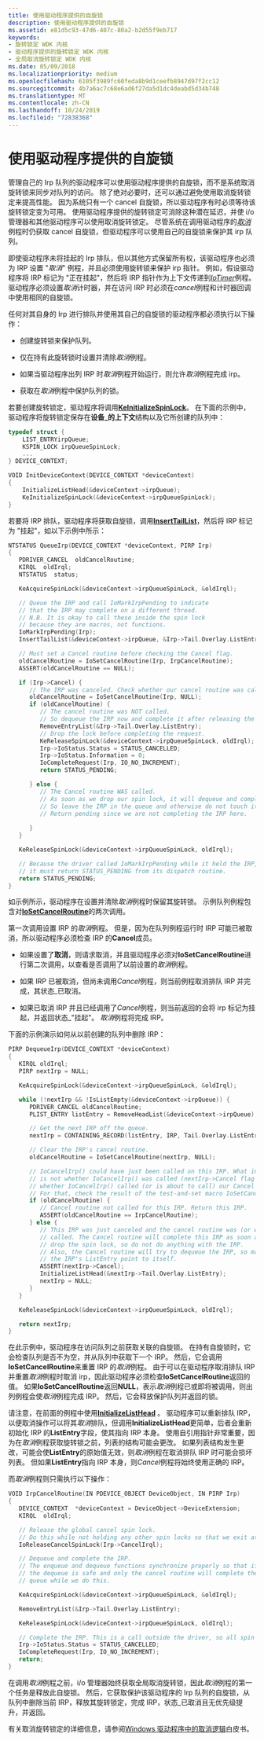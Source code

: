```yaml
---
title: 使用驱动程序提供的自旋锁
description: 使用驱动程序提供的自旋锁
ms.assetid: e81d5c93-47d6-407c-80a2-b2d55f9eb717
keywords:
- 旋转锁定 WDK 内核
- 驱动程序提供的旋转锁定 WDK 内核
- 全局取消旋转锁定 WDK 内核
ms.date: 05/09/2018
ms.localizationpriority: medium
ms.openlocfilehash: 6105f3989fc60feda8b9d1ceefb8947d97f2cc12
ms.sourcegitcommit: 4b7a6ac7c68e6ad6f27da5d1dc4deabd5d34b748
ms.translationtype: MT
ms.contentlocale: zh-CN
ms.lasthandoff: 10/24/2019
ms.locfileid: "72838368"
---
```

# <a name="using-a-driver-supplied-spin-lock"></a>使用驱动程序提供的自旋锁





管理自己的 Irp 队列的驱动程序可以使用驱动程序提供的自旋锁，而不是系统取消旋转锁来同步对队列的访问。 除了绝对必要时，还可以通过避免使用取消旋转锁定来提高性能。 因为系统只有一个 cancel 自旋锁，所以驱动程序有时必须等待该旋转锁定变为可用。 使用驱动程序提供的旋转锁定可消除这种潜在延迟，并使 i/o 管理器和其他驱动程序可以使用取消旋转锁定。 尽管系统在调用驱动程序的[*取消*](https://docs.microsoft.com/windows-hardware/drivers/ddi/wdm/nc-wdm-driver_cancel)例程时仍获取 cancel 自旋锁，但驱动程序可以使用自己的自旋锁来保护其 irp 队列。

即使驱动程序未将挂起的 Irp 排队，但以其他方式保留所有权，该驱动程序也必须为 IRP 设置 "*取消*" 例程，并且必须使用旋转锁来保护 irp 指针。 例如，假设驱动程序将 IRP 标记为 "正在挂起"，然后将 IRP 指针作为上下文传递到[*IoTimer*](https://docs.microsoft.com/windows-hardware/drivers/ddi/wdm/nc-wdm-io_timer_routine)例程。 驱动程序必须设置*取消*计时器，并在访问 IRP 时必须在*cancel*例程和计时器回调中使用相同的自旋锁。

任何对其自身的 Irp 进行排队并使用其自己的自旋锁的驱动程序都必须执行以下操作：

-   创建旋转锁来保护队列。

-   仅在持有此旋转锁时设置并清除*取消*例程。

-   如果当驱动程序出列 IRP 时*取消*例程开始运行，则允许*取消*例程完成 irp。

-   获取在*取消*例程中保护队列的锁。

若要创建旋转锁定，驱动程序将调用[**KeInitializeSpinLock**](https://docs.microsoft.com/windows-hardware/drivers/ddi/wdm/nf-wdm-keinitializespinlock)。 在下面的示例中，驱动程序将旋转锁定保存在**设备\_的上下文**结构以及它所创建的队列中：

```cpp
typedef struct {
    LIST_ENTRYirpQueue;
    KSPIN_LOCK irpQueueSpinLock;
    ...
} DEVICE_CONTEXT;

VOID InitDeviceContext(DEVICE_CONTEXT *deviceContext)
{
    InitializeListHead(&deviceContext->irpQueue);
    KeInitializeSpinLock(&deviceContext->irpQueueSpinLock);
}
```

若要将 IRP 排队，驱动程序将获取自旋锁，调用[**InsertTailList**](https://docs.microsoft.com/windows-hardware/drivers/ddi/wdm/nf-wdm-inserttaillist)，然后将 IRP 标记为 "挂起"，如以下示例中所示：

```cpp
NTSTATUS QueueIrp(DEVICE_CONTEXT *deviceContext, PIRP Irp)
{
   PDRIVER_CANCEL  oldCancelRoutine;
   KIRQL  oldIrql;
   NTSTATUS  status;

   KeAcquireSpinLock(&deviceContext->irpQueueSpinLock, &oldIrql);

   // Queue the IRP and call IoMarkIrpPending to indicate
   // that the IRP may complete on a different thread.
   // N.B. It is okay to call these inside the spin lock
   // because they are macros, not functions.
   IoMarkIrpPending(Irp);
   InsertTailList(&deviceContext->irpQueue, &Irp->Tail.Overlay.ListEntry);

   // Must set a Cancel routine before checking the Cancel flag.
   oldCancelRoutine = IoSetCancelRoutine(Irp, IrpCancelRoutine);
   ASSERT(oldCancelRoutine == NULL);

   if (Irp->Cancel) {
      // The IRP was canceled. Check whether our cancel routine was called.
      oldCancelRoutine = IoSetCancelRoutine(Irp, NULL);
      if (oldCancelRoutine) {
         // The cancel routine was NOT called.  
         // So dequeue the IRP now and complete it after releasing the spin lock.
         RemoveEntryList(&Irp->Tail.Overlay.ListEntry);
         // Drop the lock before completing the request.
         KeReleaseSpinLock(&deviceContext->irpQueueSpinLock, oldIrql);
         Irp->IoStatus.Status = STATUS_CANCELLED; 
         Irp->IoStatus.Information = 0;
         IoCompleteRequest(Irp, IO_NO_INCREMENT);
         return STATUS_PENDING;

      } else {
         // The Cancel routine WAS called.  
         // As soon as we drop our spin lock, it will dequeue and complete the IRP.
         // So leave the IRP in the queue and otherwise do not touch it.
         // Return pending since we are not completing the IRP here.
         
      }
   }

   KeReleaseSpinLock(&deviceContext->irpQueueSpinLock, oldIrql);

   // Because the driver called IoMarkIrpPending while it held the IRP,
   // it must return STATUS_PENDING from its dispatch routine.
   return STATUS_PENDING;
}
```

如示例所示，驱动程序在设置并清除*取消*例程时保留其旋转锁。 示例队列例程包含对[**IoSetCancelRoutine**](https://docs.microsoft.com/windows-hardware/drivers/ddi/wdm/nf-wdm-iosetcancelroutine)的两次调用。

第一次调用设置 IRP 的*取消*例程。 但是，因为在队列例程运行时 IRP 可能已被取消，所以驱动程序必须检查 IRP 的**Cancel**成员。

-   如果设置了**取消**，则请求取消，并且驱动程序必须对**IoSetCancelRoutine**进行第二次调用，以查看是否调用了以前设置的*取消*例程。

-   如果 IRP 已被取消，但尚未调用*Cancel*例程，则当前例程取消排队 IRP 并完成，其状态\_已取消。

-   如果已取消 IRP 并且已经调用了*Cancel*例程，则当前返回的会将 irp 标记为挂起，并返回状态\_"挂起"。 *取消*例程将完成 IRP。

下面的示例演示如何从以前创建的队列中删除 IRP：

```cpp
PIRP DequeueIrp(DEVICE_CONTEXT *deviceContext)
{
   KIRQL oldIrql;
   PIRP nextIrp = NULL;

   KeAcquireSpinLock(&deviceContext->irpQueueSpinLock, &oldIrql);

   while (!nextIrp && !IsListEmpty(&deviceContext->irpQueue)) {
      PDRIVER_CANCEL oldCancelRoutine;
      PLIST_ENTRY listEntry = RemoveHeadList(&deviceContext->irpQueue);

      // Get the next IRP off the queue.
      nextIrp = CONTAINING_RECORD(listEntry, IRP, Tail.Overlay.ListEntry);

      // Clear the IRP's cancel routine.
      oldCancelRoutine = IoSetCancelRoutine(nextIrp, NULL);

      // IoCancelIrp() could have just been called on this IRP. What interests us
      // is not whether IoCancelIrp() was called (nextIrp->Cancel flag set), but
      // whether IoCancelIrp() called (or is about to call) our Cancel routine.
      // For that, check the result of the test-and-set macro IoSetCancelRoutine.
      if (oldCancelRoutine) {
         // Cancel routine not called for this IRP. Return this IRP.
         ASSERT(oldCancelRoutine == IrpCancelRoutine);
      } else {
         // This IRP was just canceled and the cancel routine was (or will be)
         // called. The Cancel routine will complete this IRP as soon as we
         // drop the spin lock, so do not do anything with the IRP.
         // Also, the Cancel routine will try to dequeue the IRP, so make 
         // the IRP's ListEntry point to itself.
         ASSERT(nextIrp->Cancel);
         InitializeListHead(&nextIrp->Tail.Overlay.ListEntry);
         nextIrp = NULL;
      }
   }

   KeReleaseSpinLock(&deviceContext->irpQueueSpinLock, oldIrql);

   return nextIrp;
}
```

在此示例中，驱动程序在访问队列之前获取关联的自旋锁。 在持有自旋锁时，它会检查队列是否不为空，并从队列中获取下一个 IRP。 然后，它会调用**IoSetCancelRoutine**来重置 IRP 的*取消*例程。 由于可以在驱动程序取消排队 IRP 并重置*取消*例程时取消 irp，因此驱动程序必须检查**IoSetCancelRoutine**返回的值。 如果**IoSetCancelRoutine**返回**NULL**，表示*取消*例程已或即将被调用，则出列例程会使*取消*例程完成 IRP。 然后，它会释放保护队列并返回的锁。

请注意，在前面的例程中使用[**InitializeListHead**](https://docs.microsoft.com/windows-hardware/drivers/ddi/wdm/nf-wdm-initializelisthead) 。 驱动程序可以重新排队 IRP，以便取消操作可以将其*取消*排队，但调用**InitializeListHead**更简单，后者会重新初始化 IRP 的**ListEntry**字段，使其指向 IRP 本身。 使用自引用指针非常重要，因为在*取消*例程获取旋转锁之前，列表的结构可能会更改。 如果列表结构发生更改，可能会使**ListEntry**的原始值无效，则*取消*例程在取消排队 IRP 时可能会损坏列表。 但如果**ListEntry**指向 IRP 本身，则*Cancel*例程将始终使用正确的 IRP。

而*取消*例程则只需执行以下操作：

```cpp
VOID IrpCancelRoutine(IN PDEVICE_OBJECT DeviceObject, IN PIRP Irp)
{
   DEVICE_CONTEXT  *deviceContext = DeviceObject->DeviceExtension;
   KIRQL  oldIrql;

   // Release the global cancel spin lock.  
   // Do this while not holding any other spin locks so that we exit at the right IRQL.
   IoReleaseCancelSpinLock(Irp->CancelIrql);

   // Dequeue and complete the IRP.  
   // The enqueue and dequeue functions synchronize properly so that if this cancel routine is called, 
   // the dequeue is safe and only the cancel routine will complete the IRP. Hold the spin lock for the IRP
   // queue while we do this.

   KeAcquireSpinLock(&deviceContext->irpQueueSpinLock, &oldIrql);

   RemoveEntryList(&Irp->Tail.Overlay.ListEntry);

   KeReleaseSpinLock(&deviceContext->irpQueueSpinLock, oldIrql);

   // Complete the IRP. This is a call outside the driver, so all spin locks must be released by this point.
   Irp->IoStatus.Status = STATUS_CANCELLED;
   IoCompleteRequest(Irp, IO_NO_INCREMENT);
   return;
}
```

在调用*取消*例程之前，i/o 管理器始终获取全局取消旋转锁，因此*取消*例程的第一个任务是释放此自旋锁。 然后，它获取保护该驱动程序的 Irp 队列的自旋锁，从队列中删除当前 IRP，释放其旋转锁定，完成 IRP，状态\_已取消且无优先级提升，并返回。

有关取消旋转锁定的详细信息，请参阅[Windows 驱动程序中的取消逻辑](https://go.microsoft.com/fwlink/p/?linkid=59531)白皮书。

 

 




